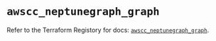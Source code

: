 # `awscc_neptunegraph_graph`

Refer to the Terraform Registory for docs: [`awscc_neptunegraph_graph`](https://registry.terraform.io/providers/hashicorp/awscc/0.70.0/docs/resources/neptunegraph_graph).
